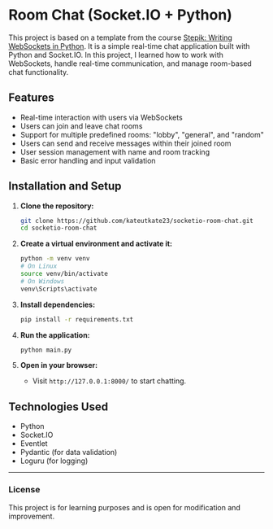 # Room Chat (Socket.IO + Python)

This project is based on a template from the course [Stepik: Writing WebSockets in Python](https://stepik.org/course/195202/info). It is a simple real-time chat application built with Python and Socket.IO. In this project, I learned how to work with WebSockets, handle real-time communication, and manage room-based chat functionality.

## Features

- Real-time interaction with users via WebSockets 
- Users can join and leave chat rooms 
- Support for multiple predefined rooms: "lobby", "general", and "random"
- Users can send and receive messages within their joined room 
- User session management with name and room tracking 
- Basic error handling and input validation

## Installation and Setup

1. **Clone the repository:**
    
    ```sh
    git clone https://github.com/kateutkate23/socketio-room-chat.git
    cd socketio-room-chat
    ```
    
2. **Create a virtual environment and activate it:**
    
    ```sh
    python -m venv venv
    # On Linux
    source venv/bin/activate
    # On Windows
    venv\Scripts\activate
    ```
    
3. **Install dependencies:**
    
    ```sh
    pip install -r requirements.txt
    ```
    
4. **Run the application:**
    
    ```sh
    python main.py
    ```
    
5. **Open in your browser:**
    
    - Visit `http://127.0.0.1:8000/` to start chatting.

## Technologies Used

- Python
- Socket.IO
- Eventlet
- Pydantic (for data validation)
- Loguru (for logging)

---

### License

This project is for learning purposes and is open for modification and improvement.
